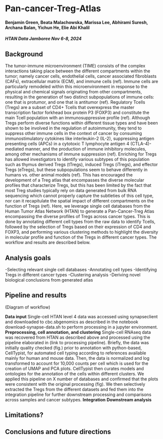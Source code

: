 # Pan-cancer-Treg-Atlas
#### Benjamin Green, Beata Malachowska, Marissa Lee, Abhirami Suresh, Archana Balan, Yichun He, Elie Abi Khalil
##### HTAN Data Jamboree Nov 6-8, 2024
## Background
The tumor-immune microenvironment (TIME) consists of the complex interactions taking place between the different compartments within the tumor; namely cancer cells, endothelial cells, cancer associated fibroblasts (CAFs), extracellular matrix (ECM), and immune cells (ref). Immune cells are particularly remodeled within this microenvironment in response to the physical and chemical signals originating from other compartments, resulting in the generation of two distinct subpopulations of immune cells: one that is protumor, and one that is antitumor (ref). Regulatory Tcells (Tregs) are a subset of CD4+ Tcells that overexpress the master transcription factor forkhead box protein P3 (FOXP3) and constitute the main Tcell population with an immunosuppressive profile (ref). Although Tregs perform diverse functions within different tissue types and have been shown to be involved in the regulation of autoimmunity, they tend to suppress other immune cells in the context of cancer by consuming immunostimulatory cytokines like interleukin-2 (IL-2), suppressing antigen presenting cells (APCs) in a cytotoxic T lymphocyte antigen 4 (CTLA-4)-mediated manner, and the production of immune inhibitory molecules, among other mechanisms of immune suppression (ref). Enriching for Tregs has allowed investigators to identify various subtypes of this population such as thymus derived Tregs (tTregs), induced Tregs (iTregs), and effector Tregs (eTregs), but these subpopulations seem to behave differently in humans vs. other animal models (ref). This has encouraged the development of a Treg atlas that encompasses the diverse molecular profiles that characterize Tregs, but this has been limited by the fact that most Treg studies typically rely on data generated from bulk RNA sequencing which cannot properly capture the subtleties of this cell type, nor can it recapitulate the spatial impact of different compartments on the function of Tregs (ref). Here, we leverage single cell databases from the Human Tumor Atlas Network (HTAN) to generate a Pan-Cancer-Treg Atlas encompassing the diverse profiles of Tregs across cancer types. This is done by annotating different cell types from the raw data to identify Tcells, followed by the selection of Tregs based on their expression of CD4 and FOXP3, and performing various clustering methods to highlight the diversity in molecular profile and function of the Tregs in different cancer types. The workflow and results are described below.
## Analysis goals
-Selecting relevant single cell databases
-Annotating cell types
-Identifying Tregs in different cancer types
-Clustering analysis
-Deriving novel biological conclusions from generated atlas
## Pipeline and results
(Diagram of workflow)

**Data input**
Single-cell HTAN level 4 data was accessed using synapseclient and downloaded to cbc.sbgenomics as described in the notebook download-synapse-data.sh to perform processing in a jupyter environment.
**Preprocessing, cell annotation, and clustering**
Single-cell RNAseq data was recovered from HTAN as described above and processed using the pipeline elaborated in (link to processing pipeline). Briefly, the data was initially quality checked (fig.) prior to annotation with python-based, CellTypist, for automated cell typing according to references available mainly for human and mouse data. Then, the data is normalized and log transformed to account for 10,000 counts per cell which is used for the creation of UMAP and PCA plots. CellTypist then curates models and ontologies for the annotation of the cells within different clusters. We applied this pipeline on X number of databases and confirmed that the plots were consistent with the original processing (fig). We then selectively extracted the Tregs from the different datasets and fed them into the integration pipeline for further downstream processing and comparisons across samples and cancer subtypes.
**Integration**
**Downstream analysis**

## Limitations?
## Conclusions and future directions

